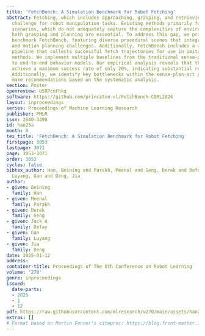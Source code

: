 ```yaml
---
title: 'FetchBench: A Simulation Benchmark for Robot Fetching'
abstract: Fetching, which includes approaching, grasping, and retrieving, is a critical
  challenge for robot manipulation tasks. Existing methods primarily focus on table-top
  scenarios, which do not adequately capture the complexities of environments where
  both grasping and planning are essential. To address this gap, we propose a new
  benchmark FetchBench, featuring diverse procedural scenes that integrate both grasping
  and motion planning challenges. Additionally, FetchBench includes a data generation
  pipeline that collects successful fetch trajectories for use in imitation learning
  methods. We implement multiple baselines from the traditional sense-plan-act pipeline
  to end-to-end behavior models. Our empirical analysis reveals that these methods
  achieve a maximum success rate of only 20%, indicating substantial room for improvement.
  Additionally, we identify key bottlenecks within the sense-plan-act pipeline and
  make recommendations based on the systematic analysis.
section: Poster
openreview: U5RPcnFhkq
software: https://github.com/princeton-vl/FetchBench-CORL2024
layout: inproceedings
series: Proceedings of Machine Learning Research
publisher: PMLR
issn: 2640-3498
id: han25a
month: 0
tex_title: 'FetchBench: A Simulation Benchmark for Robot Fetching'
firstpage: 3053
lastpage: 3071
page: 3053-3071
order: 3053
cycles: false
bibtex_author: Han, Beining and Parakh, Meenal and Geng, Derek and Defay, Jack A and
  Luyang, Gan and Deng, Jia
author:
- given: Beining
  family: Han
- given: Meenal
  family: Parakh
- given: Derek
  family: Geng
- given: Jack A
  family: Defay
- given: Gan
  family: Luyang
- given: Jia
  family: Deng
date: 2025-01-12
address:
container-title: Proceedings of The 8th Conference on Robot Learning
volume: '270'
genre: inproceedings
issued:
  date-parts:
  - 2025
  - 1
  - 12
pdf: https://raw.githubusercontent.com/mlresearch/v270/main/assets/han25a/han25a.pdf
extras: []
# Format based on Martin Fenner's citeproc: https://blog.front-matter.io/posts/citeproc-yaml-for-bibliographies/
---
```

